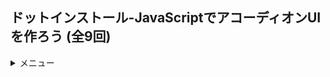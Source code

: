 ## ドットインストール-JavaScriptでアコーディオンUIを作ろう (全9回)
<details>
<summary>メニュー</summary>

1. アコーディオンUIを作ってみよう
2. detailsタグを使ってみよう
3. 説明リストでマークアップしてみよう
4. 要素のスタイルを整えよう
5. 先頭にQとAをつけよう
6. 右端に「+」マークをつけよう
7. クリックイベントを設定しよう
8. アニメーションをつけよう
9. ひとつ開いたら他を閉じる実装をしよう

</details>
